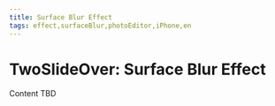 ```yaml
---
title: Surface Blur Effect
tags: effect,surfaceBlur,photoEditor,iPhone,en
---
```


# TwoSlideOver: Surface Blur Effect

Content TBD
